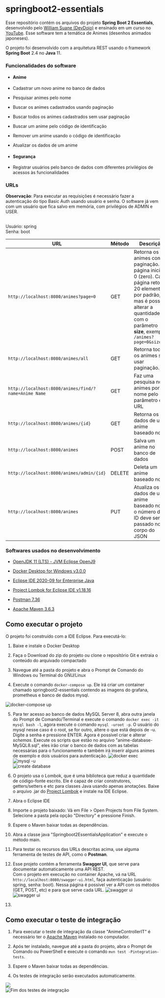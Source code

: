 

# springboot2-essentials<br>


Esse repositório contém os arquivos do projeto **Spring Boot 2 Essentials**, desenvolvido pelo [William Suane (DevDojo)](https://github.com/devdojobr) e ensinado em um curso no [YouTube](https://www.youtube.com/c/DevDojoBrasil). Esse software tem a temática de Animes (desenhos animados japoneses).

  

O projeto foi desenvolvido com a arquitetura REST usando o framework **Spring Boot** 2.4 no **Java** 11.<br>

  
  

### Funcionalidades do software

  

-  #### Anime

  - Cadastrar um novo anime no banco de dados 

  - Pesquisar animes pelo nome

  - Buscar os animes cadastrados usando paginação

  - Buscar todos os animes cadastrados sem usar paginação

  - Buscar um anime pelo código de identificação

  - Remover um anime usando o código de identificação

  - Atualizar os dados de um anime

   

-  #### Segurança

  - Registrar usuários pelo banco de dados com diferentes privilégios de acessos às funcionalidades


### URLs  

**Observação**: Para executar as requisições é necessário fazer a autenticação do tipo Basic Auth usando usuário e senha. O software já vem com um usuário que fica salvo em memória, com privilégios de ADMIN e USER.

<br>Usuário: spring<br>
Senha: boot<br>  

| URL | Método | Descrição |
|----------|--------------|--------------|
|`http://localhost:8080/animes?page=0` | GET | Retorna os animes com paginação. A página inicial é 0 (zero). Cada página retorna 20 elementos por padrão, mas é possível alterar a quantidade com o parâmetro **size**, exemplo: `/animes?page=0&size=50` |
|`http://localhost:8080/animes/all` | GET | Retorna todos os animes sem usar paginação. |
|`http://localhost:8080/animes/find/?name=Anime Name` | GET| Faz uma pesquisa nos animes por nome pelo parâmetro da URL |
|`http://localhost:8080/animes/{id}` | GET | Retorna os dados de um anime baseado no ID |
|`http://localhost:8080/animes` | POST | Salva um anime no banco de dados |
|`http://localhost:8080/animes/admin/{id}` | DELETE | Deleta um anime baseado no ID |
|`http://localhost:8080/animes` | PUT | Atualiza os dados de um anime baseado no ID, o número do ID deve ser passado no corpo do JSON |

  

### Softwares usados no desenvolvimento

  

*  [OpenJDK 11 (LTS) - JVM Eclipse OpenJ9](https://adoptopenjdk.net)

  

  

*  [Docker Desktop for Windows v3.0.0](https://www.docker.com/products/docker-desktop)

  

  

*  [Eclipse IDE 2020-09 for Enterprise Java](https://www.eclipse.org/downloads/packages)

  

  

*  [Project Lombok for Eclipse IDE v1.18.16](https://projectlombok.org/setup/eclipse)

  

  

*  [Postman 7.36](https://www.postman.com/downloads)

  

*  [Apache Maven 3.6.3](https://maven.apache.org/download.cgi)

  
  

## Como executar o projeto

  

O projeto foi construído com a IDE Eclipse. Para executá-lo:

  
  

1. Baixe e instale o Docker Desktop


2. Faça o Download do zip do projeto ou clone o repositório Git e extraia o conteúdo do arquivado compactado


3. Navegue até a pasta do projeto e abra o Prompt de Comando do Windows ou Terminal do GNU/Linux


4. Execute o comando `docker-compose up`. Ele irá criar um container chamado springboot2-essentials contendo as imagens do grafana, prometheus e banco de dados mysql.

![docker-compose up](https://user-images.githubusercontent.com/37079133/101959871-f8578680-3be4-11eb-8816-8bc44f8a396c.PNG)<br>

5. Para ter acesso ao banco de dados MySQL Server 8, abra outra janela do Prompt de Comando/Terminal e execute o comando `docker exec -it mysql bash -l`, agora execute o comando `mysql -uroot -p`. O usuário do mysql nesse caso é o root, se for outro, altere o que está depois de -u. Digite a senha e pressione ENTER. Agora é possível criar e alterar *schemas*. Execute os scripts que estão no arquivo "anime-database-MySQL8.sql", eles irão criar o banco de dados com as tabelas necessárias para o funcionamento e também irá inserir alguns animes de exemplo e dois usuários para autenticação.
![docker exec](https://user-images.githubusercontent.com/37079133/101959874-f988b380-3be4-11eb-9aea-d13103274e33.PNG)<br>
![mysql -u](https://user-images.githubusercontent.com/37079133/101959875-fa214a00-3be4-11eb-9f08-a470b04ef548.PNG)<br>
![create database](https://user-images.githubusercontent.com/37079133/101959876-fa214a00-3be4-11eb-88e2-0debd5ddb5c0.PNG)<br>

6. O projeto usa o Lombok, que é uma biblioteca que reduz a quantidade de código-fonte escrito. Ele é capaz de criar construtores, getters/setters e etc para classes Java usando apenas anotações. Baixe o arquivo .jar do [Project Lombok](https://projectlombok.org/download) e instale na IDE Eclipse.


7. Abra o Eclipse IDE

8. Importe o projeto baixado: Vá em File > Open Projects from File System. Selecione a pasta pela opção "Directory" e pressione Finish.


9. Espere o Maven baixar todas as dependências.


10. Abra a classe java "Springboot2EssentialsApplication" e execute o método main.

11. Para testar os recursos das URLs descritas acima, use alguma ferramenta de testes de API, como o **Postman**.


12. Esse projeto contém a ferramenta **Swagger UI**, que serve para documentar automaticamente uma API REST.<br>Com o projeto em execução no container Apache, vá na URL `htto://localhost:8080/swagger-ui.html`, faça autenticação (usuário: spring, senha: boot). Nessa página é possível ver a API com os métodos (GET, POST, etc) e para que serve cada URL.
![swagger ui](https://user-images.githubusercontent.com/37079133/101959884-fbeb0d80-3be4-11eb-8724-5efedaacf1cf.PNG)<br>
![swagger ui](https://user-images.githubusercontent.com/37079133/101959885-fbeb0d80-3be4-11eb-9e30-c25a191a6976.PNG)<br>

13.



## Como executar o teste de integração


1. Para executar o teste de integração da classe "AnimeControllerIT" é necessário ter o [Apache Maven](https://maven.apache.org/download.cgi) instalado no computador.

  

2. Após ter instalado, navegue até a pasta do projeto, abra o Prompt de Comando ou PowerShell e execute o comando `mvn test -Pintegration-tests`.


3. Espere o Maven baixar todas as dependências.

  
4. Os testes de integração serão executados automaticamente.

![](https://user-images.githubusercontent.com/37079133/101987185-529e2900-3c71-11eb-9448-fa78cd95db8b.png)<br>
![Fim dos testes de integração](https://user-images.githubusercontent.com/37079133/101987188-53cf5600-3c71-11eb-82e7-0949d17a351e.PNG)<br>
